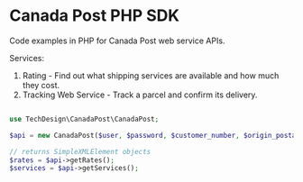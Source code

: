 # Canada Post PHP SDK

Code examples in PHP for Canada Post web service APIs.

Services: 

1. Rating - Find out what shipping services are available and how much they cost.
2. Tracking Web Service - Track a parcel and confirm its delivery.

```php

use TechDesign\CanadaPost\CanadaPost;

$api = new CanadaPost($user, $password, $customer_number, $origin_postal_code);

// returns SimpleXMLElement objects
$rates = $api->getRates();
$services = $api->getServices();

```
